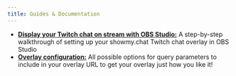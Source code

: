 ```yaml
---
title: Guides & Documentation
---
```


- **[Display your Twitch chat on stream with OBS Studio:](/docs/obs-studio/)** A step-by-step walkthrough of setting up your showmy.chat Twitch chat overlay in OBS Studio
- **[Overlay configuration:](/docs/configuration/)** All possible options for query parameters to include in your overlay URL to get your overlay just how you like it!
